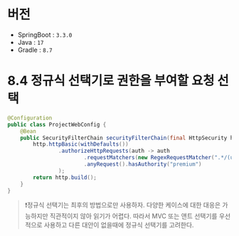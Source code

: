 # 버전

- SpringBoot : `3.3.0`
- Java : `17`
- Gradle : `8.7`

# 8.4 정규식 선택기로 권한을 부여할 요청 선택
```java
@Configuration
public class ProjectWebConfig {
    @Bean
    public SecurityFilterChain securityFilterChain(final HttpSecurity http) throws Exception {
        http.httpBasic(withDefaults())
                .authorizeHttpRequests(auth -> auth
                        .requestMatchers(new RegexRequestMatcher(".*/(us|uk|ca)+/(en|fr).*", HttpMethod.GET.name())).authenticated()
                        .anyRequest().hasAuthority("premium")
                );
        return http.build();
    }
}
```

> ❗정규식 선택기는 최후의 방법으로만 사용하자. 다양한 케이스에 대한 대응은 가능하지만 직관적이지 않아 읽기가 어렵다. 따라서 MVC 또는 앤트 선택기를 우선적으로 사용하고 다른 대안이 없을때에 정규식 선택기를 고려한다.

